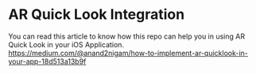 
# AR Quick Look Integration

You can read this article to know how this repo can help you in using AR Quick Look in your iOS Application.
https://medium.com/@anand2nigam/how-to-implement-ar-quicklook-in-your-app-18d513a13b9f
